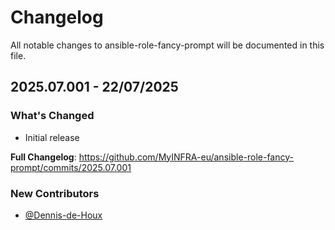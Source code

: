 # Changelog

All notable changes to ansible-role-fancy-prompt will be documented in this file.

## 2025.07.001 - 22/07/2025

### What's Changed

- Initial release

**Full Changelog**: https://github.com/MyINFRA-eu/ansible-role-fancy-prompt/commits/2025.07.001

### New Contributors
- [@Dennis-de-Houx](https://github.com/orgs/MyINFRA-eu/people/Dennis-de-Houx)

